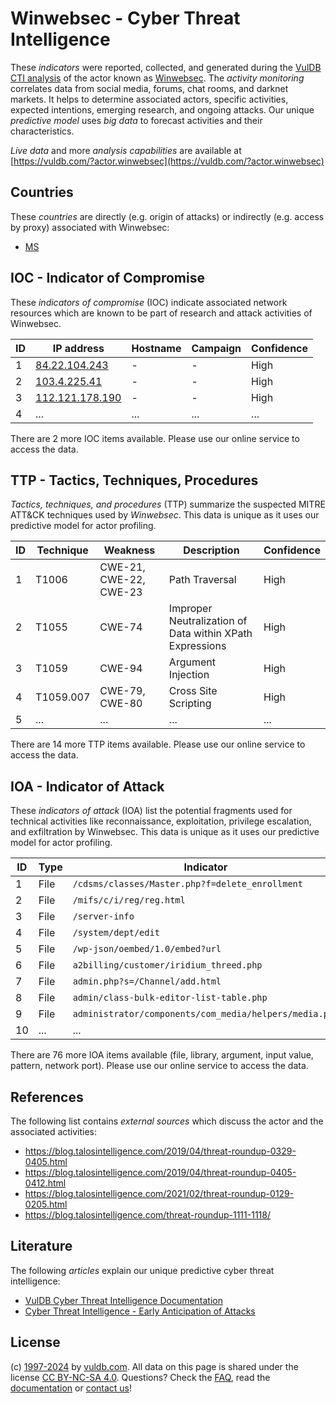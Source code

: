 # Winwebsec - Cyber Threat Intelligence

These _indicators_ were reported, collected, and generated during the [VulDB CTI analysis](https://vuldb.com/?kb.cti) of the actor known as [Winwebsec](https://vuldb.com/?actor.winwebsec). The _activity monitoring_ correlates data from social media, forums, chat rooms, and darknet markets. It helps to determine associated actors, specific activities, expected intentions, emerging research, and ongoing attacks. Our unique _predictive model_ uses _big data_ to forecast activities and their characteristics.

_Live data_ and more _analysis capabilities_ are available at [https://vuldb.com/?actor.winwebsec](https://vuldb.com/?actor.winwebsec)

## Countries

These _countries_ are directly (e.g. origin of attacks) or indirectly (e.g. access by proxy) associated with Winwebsec:

* [MS](https://vuldb.com/?country.ms)

## IOC - Indicator of Compromise

These _indicators of compromise_ (IOC) indicate associated network resources which are known to be part of research and attack activities of Winwebsec.

ID | IP address | Hostname | Campaign | Confidence
-- | ---------- | -------- | -------- | ----------
1 | [84.22.104.243](https://vuldb.com/?ip.84.22.104.243) | - | - | High
2 | [103.4.225.41](https://vuldb.com/?ip.103.4.225.41) | - | - | High
3 | [112.121.178.190](https://vuldb.com/?ip.112.121.178.190) | - | - | High
4 | ... | ... | ... | ...

There are 2 more IOC items available. Please use our online service to access the data.

## TTP - Tactics, Techniques, Procedures

_Tactics, techniques, and procedures_ (TTP) summarize the suspected MITRE ATT&CK techniques used by _Winwebsec_. This data is unique as it uses our predictive model for actor profiling.

ID | Technique | Weakness | Description | Confidence
-- | --------- | -------- | ----------- | ----------
1 | T1006 | CWE-21, CWE-22, CWE-23 | Path Traversal | High
2 | T1055 | CWE-74 | Improper Neutralization of Data within XPath Expressions | High
3 | T1059 | CWE-94 | Argument Injection | High
4 | T1059.007 | CWE-79, CWE-80 | Cross Site Scripting | High
5 | ... | ... | ... | ...

There are 14 more TTP items available. Please use our online service to access the data.

## IOA - Indicator of Attack

These _indicators of attack_ (IOA) list the potential fragments used for technical activities like reconnaissance, exploitation, privilege escalation, and exfiltration by Winwebsec. This data is unique as it uses our predictive model for actor profiling.

ID | Type | Indicator | Confidence
-- | ---- | --------- | ----------
1 | File | `/cdsms/classes/Master.php?f=delete_enrollment` | High
2 | File | `/mifs/c/i/reg/reg.html` | High
3 | File | `/server-info` | Medium
4 | File | `/system/dept/edit` | High
5 | File | `/wp-json/oembed/1.0/embed?url` | High
6 | File | `a2billing/customer/iridium_threed.php` | High
7 | File | `admin.php?s=/Channel/add.html` | High
8 | File | `admin/class-bulk-editor-list-table.php` | High
9 | File | `administrator/components/com_media/helpers/media.php` | High
10 | ... | ... | ...

There are 76 more IOA items available (file, library, argument, input value, pattern, network port). Please use our online service to access the data.

## References

The following list contains _external sources_ which discuss the actor and the associated activities:

* https://blog.talosintelligence.com/2019/04/threat-roundup-0329-0405.html
* https://blog.talosintelligence.com/2019/04/threat-roundup-0405-0412.html
* https://blog.talosintelligence.com/2021/02/threat-roundup-0129-0205.html
* https://blog.talosintelligence.com/threat-roundup-1111-1118/

## Literature

The following _articles_ explain our unique predictive cyber threat intelligence:

* [VulDB Cyber Threat Intelligence Documentation](https://vuldb.com/?kb.cti)
* [Cyber Threat Intelligence - Early Anticipation of Attacks](https://www.scip.ch/en/?labs.20201022)

## License

(c) [1997-2024](https://vuldb.com/?kb.changelog) by [vuldb.com](https://vuldb.com/?kb.about). All data on this page is shared under the license [CC BY-NC-SA 4.0](https://creativecommons.org/licenses/by-nc-sa/4.0/). Questions? Check the [FAQ](https://vuldb.com/?kb.faq), read the [documentation](https://vuldb.com/?kb) or [contact us](https://vuldb.com/?contact)!
